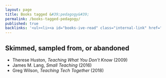 ```yaml
---
layout: page
title: Books tagged &#39;pedagogy&#39;
permalink: /books-tagged-pedagogy/
published: true
backlinks: '<ul><li><a id="books-ive-read" class="internal-link" href="/books-ive-read/">Books I&#39;ve read</a></li></ul>'
---
```




## Skimmed, sampled from, or abandoned 
* Therese Huston, _Teaching What You Don't Know_ (2009) 
* James M. Lang, _Small Teaching_ (2016) 
* Greg Wilson, _Teaching Tech Together_ (2018) 
